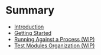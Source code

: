 # Summary

- [Introduction](Introduction.md)
- [Getting Started](Getting_Started.md)
- [Running Against a Process (WIP)](Running_Against_A_Process.md)
- [Test Modules Organization (WIP)](Test_Modules_Organization.md)
